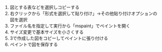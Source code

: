 1. 図とする表などを選択しコピーする<br>
2. 右クリックから「形式を選択して貼り付け」→その他貼り付けオプションの図を選択
3. ファイル名を指定して実行から「mspaint」でペイントを開く
4. サイズ変更で基本サイズを小さくする
5. 3で作成した図をコピーしてペイントに張り付ける
6. ペイントで図を保存する
